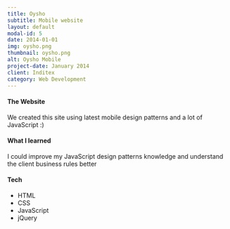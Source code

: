 ```yaml
---
title: Oysho
subtitle: Mobile website
layout: default
modal-id: 5
date: 2014-01-01
img: oysho.png
thumbnail: oysho.png
alt: Oysho Mobile
project-date: January 2014
client: Inditex
category: Web Development
---
```


#### The Website
We created this site using latest mobile design patterns and a lot of JavaScript :)

#### What I learned
I could improve my JavaScript design patterns knowledge and understand the client business rules better

#### Tech
- HTML
- CSS
- JavaScript
- jQuery